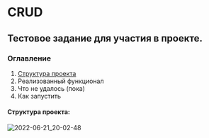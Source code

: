 # CRUD
## Тестовое задание для участия в проекте.  

### Оглавление
1. [Структура проекта](https://github.com/NukerDuker/CRUD)
2. Реализованный функционал
3. Что не удалось (пока)
4. Как запустить
#### Структура проекта:  

![2022-06-21_20-02-48](https://user-images.githubusercontent.com/64738590/174857378-a72e86ea-c355-4906-9f41-18440e8cc9e0.png)

